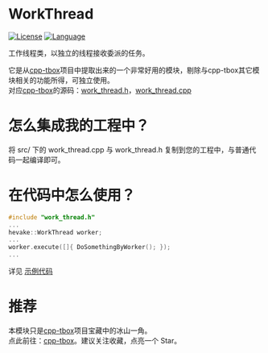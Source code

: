 # WorkThread

[![License](https://img.shields.io/badge/License-MIT-green.svg)](LICENSE)
[![Language](https://img.shields.io/badge/language-c++11-red.svg)](https://en.cppreference.com/)

工作线程类，以独立的线程接收委派的任务。

它是从[cpp-tbox](https://gitee.com/cpp-master/cpp-tbox)项目中提取出来的一个非常好用的模块，剔除与cpp-tbox其它模块相关的功能所得，可独立使用。  
对应[cpp-tbox](https://gitee.com/cpp-master/cpp-tbox)的源码：[work_thread.h](https://gitee.com/cpp-master/cpp-tbox/blob/master/modules/eventx/work_thread.h)，[work_thread.cpp](https://gitee.com/cpp-master/cpp-tbox/blob/master/modules/eventx/work_thread.cpp)

# 怎么集成我的工程中？
将 src/ 下的 work_thread.cpp 与 work_thread.h 复制到您的工程中，与普通代码一起编译即可。

# 在代码中怎么使用？
```c++
#include "work_thread.h"
...
hevake::WorkThread worker;
...
worker.execute([]{ DoSomethingByWorker(); });
...
```
详见 [示例代码](src/main.cpp)

# 推荐
本模块只是[cpp-tbox](https://gitee.com/cpp-master/cpp-tbox)项目宝藏中的冰山一角。  
点此前往：[cpp-tbox](https://gitee.com/cpp-master/cpp-tbox)。建议关注收藏，点亮一个 Star。